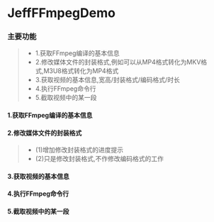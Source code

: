 # JeffFFmpegDemo

### 主要功能
> * 1.获取FFmpeg编译的基本信息
> * 2.修改媒体文件的封装格式,例如可以从MP4格式转化为MKV格式,M3U8格式转化为MP4格式
> * 3.获取视频的基本信息,宽高/封装格式/编码格式/时长
> * 4.执行FFmpeg命令行
> * 5.截取视频中的某一段

#### 1.获取FFmpeg编译的基本信息

#### 2.修改媒体文件的封装格式
> * (1)增加修改封装格式的进度提示
> * (2)只是修改封装格式,不作修改编码格式的工作

#### 3.获取视频的基本信息

#### 4.执行FFmpeg命令行

#### 5.截取视频中的某一段
